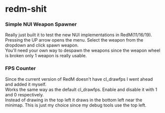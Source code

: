 # redm-shit

### Simple NUI Weapon Spawner
Really just built it to test the new NUI implementations in RedM(11/16/19).  
Pressing the UP arrow opens the menu. Select the weapon from the dropdown and click spawn weapon.  
You'll need your own way to despawn the weapons since the weapon wheel is broken only 1 weapon is really usable.


### FPS Counter
Since the current version of RedM doesn't have cl_drawfps I went ahead and added it myself.  
Works the same way as the default cl_drawfps. Enable and disable it with 1 and 0 respectively.  
Instead of drawing in the top left it draws in the bottom left near the minimap. This is just my choice since my debug tools use the top left.

